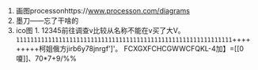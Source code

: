 
1. 画图processonhttps://www.processon.com/diagrams
2. 墨刀——忘了干啥的
3. ico图
		1. 12345前往调查v比较从名称不能在v买了大V。`1111111111111111111111111111111111111111111111111111111111111`+++++++++柯姐俄方jirb6y78jnrgf']'。
FCXGXFCHCGWWCFQKL-4加】=[[0嗄]]、70*7+9/%% 